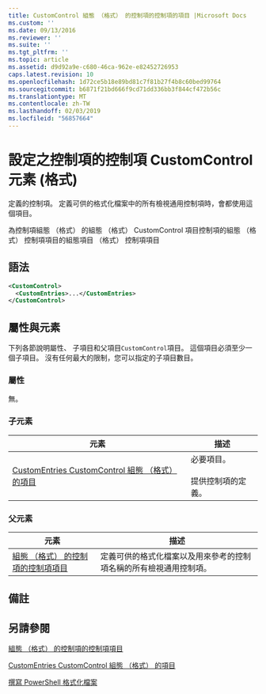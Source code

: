 ```yaml
---
title: CustomControl 組態 （格式） 的控制項的控制項的項目 |Microsoft Docs
ms.custom: ''
ms.date: 09/13/2016
ms.reviewer: ''
ms.suite: ''
ms.tgt_pltfrm: ''
ms.topic: article
ms.assetid: d9d92a9e-c680-46ca-962e-e82452726953
caps.latest.revision: 10
ms.openlocfilehash: 1d72ce5b18e89bd81c7f81b27f4b8c60bed99764
ms.sourcegitcommit: b6871f21bd666f9cd71dd336bb3f844cf472b56c
ms.translationtype: MT
ms.contentlocale: zh-TW
ms.lasthandoff: 02/03/2019
ms.locfileid: "56857664"
---
```

# <a name="customcontrol-element-for-control-for-controls-for-configuration-format"></a>設定之控制項的控制項 CustomControl 元素 (格式)

定義的控制項。 定義可供的格式化檔案中的所有檢視通用控制項時，會都使用這個項目。

為控制項組態 （格式） 的組態 （格式） CustomControl 項目控制項的組態 （格式） 控制項項目的組態項目 （格式） 控制項項目

## <a name="syntax"></a>語法

```xml
<CustomControl>
  <CustomEntries>...</CustomEntries>
</CustomControl>
```

## <a name="attributes-and-elements"></a>屬性與元素

下列各節說明屬性、 子項目和父項目`CustomControl`項目。 這個項目必須至少一個子項目。 沒有任何最大的限制，您可以指定的子項目數目。

### <a name="attributes"></a>屬性

無。

### <a name="child-elements"></a>子元素

|元素|描述|
|-------------|-----------------|
|[CustomEntries CustomControl 組態 （格式） 的項目](./customentries-element-for-customcontrol-for-controls-for-configuration-format.md)|必要項目。<br /><br /> 提供控制項的定義。|

### <a name="parent-elements"></a>父元素

|元素|描述|
|-------------|-----------------|
|[組態 （格式） 的控制項的控制項項目](./control-element-for-controls-for-configuration-format.md)|定義可供的格式化檔案以及用來參考的控制項名稱的所有檢視通用控制項。|

## <a name="remarks"></a>備註

## <a name="see-also"></a>另請參閱

[組態 （格式） 的控制項的控制項項目](./control-element-for-controls-for-configuration-format.md)

[CustomEntries CustomControl 組態 （格式） 的項目](./customentries-element-for-customcontrol-for-controls-for-configuration-format.md)

[撰寫 PowerShell 格式化檔案](./writing-a-powershell-formatting-file.md)
